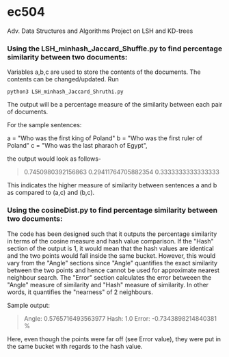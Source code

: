 # ec504
Adv. Data Structures and Algorithms Project on LSH and KD-trees

### Using the LSH_minhash_Jaccard_Shuffle.py to find percentage similarity between two documents:

Variables a,b,c are used to store the contents of the documents. The contents can be changed/updated. Run 

``python3 LSH_minhash_Jaccard_Shruthi.py`` 

The output will be a percentage measure of the similarity between each pair of documents.

For the sample sentences:

a = "Who was the first king of Poland"
b = "Who was the first ruler of Poland"
c = "Who was the last pharaoh of Egypt",

the output would look as follows-

>0.7450980392156863 0.29411764705882354 0.3333333333333333

This indicates the higher measure of similarity between sentences a and b as compared to (a,c) and (b,c).

### Using the cosineDist.py to find percentage similarity between two documents:

The code has been designed such that it outputs the percentage similarity in terms of the cosine measure and hash value comparison. If the "Hash" section of the output is 1, it would mean that the hash values are identical and the two points would fall inside the same bucket. However, this would vary from the "Angle" sections since "Angle" quantifies the exact similarity between the two points and hence cannot be used for approximate nearest neighbour search. The "Error" section calculates the error betweeen the "Angle" measure of similarity and "Hash" measure of similarity. In other words, it quantifies the "nearness" of 2 neighbours. 

Sample output:

> Angle:  0.5765716493563977 Hash:  1.0 Error:  -0.7343898214840381 %

Here, even though the points were far off (see Error value), they were put in the same bucket with regards to the hash value. 

